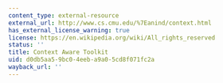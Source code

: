 ```yaml
---
content_type: external-resource
external_url: http://www.cs.cmu.edu/%7Eanind/context.html
has_external_license_warning: true
license: https://en.wikipedia.org/wiki/All_rights_reserved
status: ''
title: Context Aware Toolkit
uid: d0db5aa5-9bc0-4eeb-a9a0-5cd8f071fc2a
wayback_url: ''
---
```

